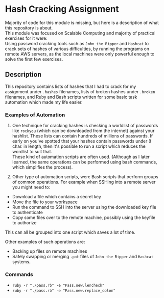 # Hash Cracking Assignment
Majority of code for this module is missing, but here is a description of what this repository is about. <br />
This module was focused on Scalable Computing and majority of practical exercises for it were: <br />
Using password cracking tools such as `John the Ripper` and `Hashcat` to crack sets of hashes of various difficulties, by running the programs on remote AWS servers, as the local machines were only powerful enough to solve the first few exercises.

## Description
This repository contains lists of hashes that I had to crack for my assignment under `.hashes` filenames, lists of broken hashes under `.broken` filenames, and Ruby and Bash scripts written for some basic task automation which made my life easier.

### Examples of Automation
1. One technique for cracking hashes is checking a worldlist of passwords like `rockyou` (which can be downloaded from the internet) against your hashlist. These lists can contain hundreds of millions of passwords. If early on you've spotted that your hashes contain passwords under 8 char. in length, then it's possible to run a script which reduces the wordlist to suit that. <br />
These kind of automation scripts are often used. (Although as I later learned, the same operations can be performed using bash commands, which simplifies the process).

2. Other type of automation scripts, were Bash scripts that perform groups of common operations. For example when SSHing into a remote server you might need to:

- Download a file which contains a secret key
- Move the file to your workspace
- Run the command to SSH into the server using the downloaded key file to authenticate
- Copy some files over to the remote machine, possibly using the keyfile to authorize

This can all be grouped into one script which saves a lot of time.

Other examples of such operations are:
- Backing up files on remote machines
- Safely swapping or merging `.pot` files of `John the Ripper` and `Hashcat` systems.

### Commands
- `ruby -r "./pass.rb" -e "Pass.new.lencheck"`
- `ruby -r "./pass.rb" -e "Pass.new.replace_colon"`
